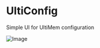 # UltiConfig

Simple UI for UltiMem configuration

![Image](https://ops.github.io/ulticonfig/screenshot-01.png)
